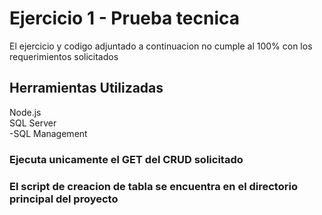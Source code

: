 # Ejercicio 1 - Prueba tecnica
El ejercicio y codigo adjuntado a continuacion no cumple al 100% con los requerimientos solicitados

## Herramientas Utilizadas
Node.js\
SQL Server\
 -SQL Management

### Ejecuta unicamente el GET del CRUD solicitado
### El script de creacion de tabla se encuentra en el directorio principal del proyecto
